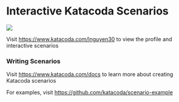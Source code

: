 # Interactive Katacoda Scenarios

[![](http://shields.katacoda.com/katacoda/lnguyen30/count.svg)](https://www.katacoda.com/lnguyen30 "Get your profile on Katacoda.com")

Visit https://www.katacoda.com/lnguyen30 to view the profile and interactive scenarios

### Writing Scenarios
Visit https://www.katacoda.com/docs to learn more about creating Katacoda scenarios

For examples, visit https://github.com/katacoda/scenario-example

